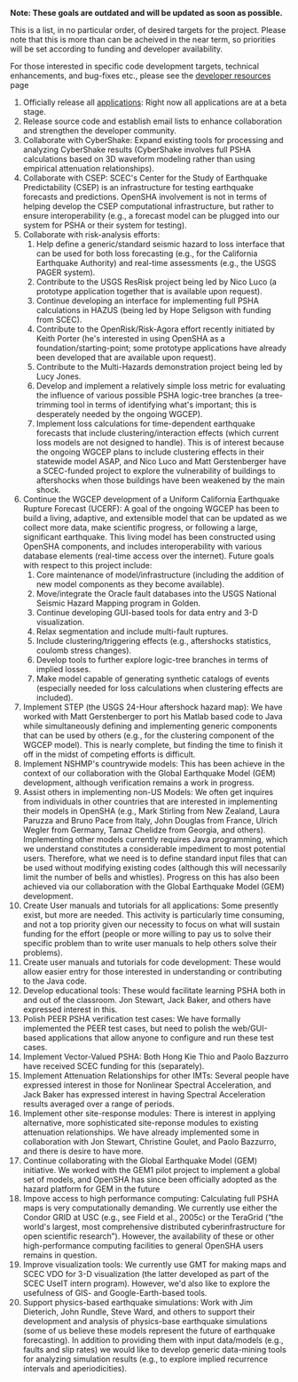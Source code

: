 **Note: These goals are outdated and will be updated as soon as possible.**

This is a list, in no particular order, of desired targets for the project. Please note that this is more than can be acheived in the near term, so priorities will be set according to funding and developer availability.

For those interested in specific code development targets, technical enhancements, and bug-fixes etc., please see the [developer resources](Developers) page

1. Officially release all [applications](Applications): Right now all applications are at a beta stage.
2. Release source code and establish email lists to enhance collaboration and strengthen the developer community.
3. Collaborate with CyberShake: Expand existing tools for processing and analyzing CyberShake results (CyberShake involves full PSHA calculations based on 3D waveform modeling rather than using empirical attenuation relationships).
4. Collaborate with CSEP: SCEC's Center for the Study of Earthquake Predictability (CSEP) is an infrastructure for testing earthquake forecasts and predictions. OpenSHA involvement is not in terms of helping develop the CSEP computational infrastructure, but rather to ensure interoperability (e.g., a forecast model can be plugged into our system for PSHA or their system for testing).
5. Collaborate with risk-analysis efforts:
    1. Help define a generic/standard seismic hazard to loss interface that can be used for both loss forecasting (e.g., for the California Earthquake Authority) and real-time assessments (e.g., the USGS PAGER system).
    2. Contribute to the USGS ResRisk project being led by Nico Luco (a prototype application together that is available upon request).
    3. Continue developing an interface for implementing full PSHA calculations in HAZUS (being led by Hope Seligson with funding from SCEC).
    4. Contribute to the OpenRisk/Risk-Agora effort recently initiated by Keith Porter (he's interested in using OpenSHA as a foundation/starting-point; some prototype applications have already been developed that are available upon request).
    5. Contribute to the Multi-Hazards demonstration project being led by Lucy Jones.
    6. Develop and implement a relatively simple loss metric for evaluating the influence of various possible PSHA logic-tree branches (a tree-trimming tool in terms of identifying what's important; this is desperately needed by the ongoing WGCEP).
    7. Implement loss calculations for time-dependent earthquake forecasts that include clustering/interaction effects (which current loss models are not designed to handle). This is of interest because the ongoing WGCEP plans to include clustering effects in their statewide model ASAP, and Nico Luco and Matt Gerstenberger have a SCEC-funded project to explore the vulnerability of buildings to aftershocks when those buildings have been weakened by the main shock.
6. Continue the WGCEP development of a Uniform California Earthquake Rupture Forecast (UCERF): A goal of the ongoing WGCEP has been to build a living, adaptive, and extensible model that can be updated as we collect more data, make scientific progress, or following a large, significant earthquake. This living model has been constructed using OpenSHA components, and includes interoperability with various database elements (real-time access over the internet). Future goals with respect to this project include:
    1. Core maintenance of model/infrastructure (including the addition of new model components as they become available).
    2. Move/integrate the Oracle fault databases into the USGS National Seismic Hazard Mapping program in Golden.
    3. Continue developing GUI-based tools for data entry and 3-D visualization.
    4. Relax segmentation and include multi-fault ruptures.
    5. Include clustering/triggering effects (e.g., aftershocks statistics, coulomb stress changes).
    6. Develop tools to further explore logic-tree branches in terms of implied losses.
    7. Make model capable of generating synthetic catalogs of events (especially needed for loss calculations when clustering effects are included).
7. Implement STEP (the USGS 24-Hour aftershock hazard map): We have worked with Matt Gerstenberger to port his Matlab based code to Java while simultaneously defining and implementing generic components that can be used by others (e.g., for the clustering component of the WGCEP model). This is nearly complete, but finding the time to finish it off in the midst of competing efforts is difficult.
8. Implement NSHMP's countrywide models: This has been achieve in the context of our collaboration with the Global Earthquake Model (GEM) development, although verification remains a work in progress.
9. Assist others in implementing non-US Models: We often get inquires from individuals in other countries that are interested in implementing their models in OpenSHA (e.g., Mark Stirling from New Zealand, Laura Paruzza and Bruno Pace from Italy, John Douglas from France, Ulrich Wegler from Germany, Tamaz Chelidze from Georgia, and others). Implementing other models currently requires Java programming, which we understand constitutes a considerable impediment to most potential users. Therefore, what we need is to define standard input files that can be used without modifying existing codes (although this will necessarily limit the number of bells and whistles). Progress on this has also been achieved via our collaboration with the Global Earthquake Model (GEM) development.
10. Create User manuals and tutorials for all applications: Some presently exist, but more are needed. This activity is particularly time consuming, and not a top priority given our necessity to focus on what will sustain funding for the effort (people or more willing to pay us to solve their specific problem than to write user manuals to help others solve their problems).
11. Create user manuals and tutorials for code development: These would allow easier entry for those interested in understanding or contributing to the Java code.
12. Develop educational tools: These would facilitate learning PSHA both in and out of the classroom. Jon Stewart, Jack Baker, and others have expressed interest in this.
13. Polish PEER PSHA verification test cases: We have formally implemented the PEER test cases, but need to polish the web/GUI-based applications that allow anyone to configure and run these test cases.
14. Implement Vector-Valued PSHA: Both Hong Kie Thio and Paolo Bazzurro have received SCEC funding for this (separately).
15. Implement Attenuation Relationships for other IMTs: Several people have expressed interest in those for Nonlinear Spectral Acceleration, and Jack Baker has expressed interest in having Spectral Acceleration results averaged over a range of periods.
16. Implement other site-response modules: There is interest in applying alternative, more sophisticated site-reponse modules to existing attenuation relationships. We have already implemented some in collaboration with Jon Stewart, Christine Goulet, and Paolo Bazzurro, and there is desire to have more.
17. Continue collaborating with the Global Earthquake Model (GEM) initiative. We worked with the GEM1 pilot project to implement a global set of models, and OpenSHA has since been officially adopted as the hazard platform for GEM in the future
18. Impove access to high performance computing: Calculating full PSHA maps is very computationally demanding. We currently use either the Condor GRID at USC (e.g., see Field et al., 2005c) or the TeraGrid (“the world's largest, most comprehensive distributed cyberinfrastructure for open scientific research”). However, the availability of these or other high-performance computing facilities to general OpenSHA users remains in question.
19. Improve visualization tools: We currently use GMT for making maps and SCEC VDO for 3-D visualization (the latter developed as part of the SCEC UseIT intern program). However, we'd also like to explore the usefulness of GIS- and Google-Earth-based tools.
20. Support physics-based earthquake simulations: Work with Jim Dieterich, John Rundle, Steve Ward, and others to support their development and analysis of physics-base earthquake simulations (some of us believe these models represent the future of earthquake forecasting). In addition to providing them with input data/models (e.g., faults and slip rates) we would like to develop generic data-mining tools for analyzing simulation results (e.g., to explore implied recurrence intervals and aperiodicities).